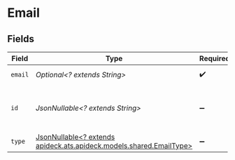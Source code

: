# Email


## Fields

| Field                                                                                                   | Type                                                                                                    | Required                                                                                                | Description                                                                                             | Example                                                                                                 |
| ------------------------------------------------------------------------------------------------------- | ------------------------------------------------------------------------------------------------------- | ------------------------------------------------------------------------------------------------------- | ------------------------------------------------------------------------------------------------------- | ------------------------------------------------------------------------------------------------------- |
| `email`                                                                                                 | *Optional<? extends String>*                                                                            | :heavy_check_mark:                                                                                      | Email address                                                                                           | elon@musk.com                                                                                           |
| `id`                                                                                                    | *JsonNullable<? extends String>*                                                                        | :heavy_minus_sign:                                                                                      | Unique identifier for the email address                                                                 | 123                                                                                                     |
| `type`                                                                                                  | [JsonNullable<? extends apideck.ats.apideck.models.shared.EmailType>](../../models/shared/EmailType.md) | :heavy_minus_sign:                                                                                      | Email type                                                                                              | primary                                                                                                 |